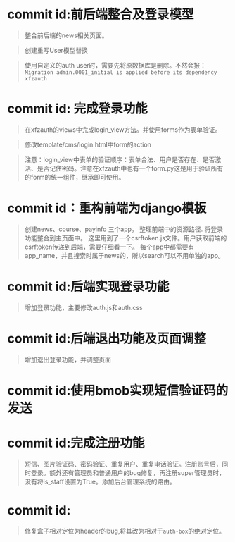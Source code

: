 # commit id:前后端整合及登录模型


>整合前后端的news相关页面。

>创建重写User模型替换

>使用自定义的auth user时，需要先将原数据库是删除。不然会报：`Migration admin.0001_initial is applied before its dependency xfzauth`

# commit id: 完成登录功能

>在xfzauth的views中完成login_view方法。并使用forms作为表单验证。

>修改template/cms/login.html中form的action

>注意：login_view中表单的验证顺序：表单合法、用户是否存在、是否激活、是否记住密码。注意在xfzauth中也有一个form.py这是用于验证所有的form的统一组件，继承即可使用。


# commit id：重构前端为django模板

>创建news、course、payinfo 三个app。
>整理前端中的资源路径.
>将登录功能整合到主页面中。
>这里用到了一个csrftoken.js文件。用户获取前端的csrftoken传递到后端，需要仔细看一下。
>每个app中都需要有app_name，并且搜索时属于news的，所以search可以不用单独的app。

# commit id:后端实现登录功能

>增加登录功能，主要修改auth.js和auth.css

# commit id:后端退出功能及页面调整

>增加退出登录功能，并调整页面

# commit id:使用bmob实现短信验证码的发送

# commit id:完成注册功能

>短信、图片验证码、密码验证、重复用户、重复电话验证。注册账号后，同时登录。额外还有管理员和普通用户的bug修复，再注册super管理员时，没有将is_staff设置为True。添加后台管理系统的路由。


# commit id:

>修复盒子相对定位为header的bug,将其改为相对于`auth-box`的绝对定位。